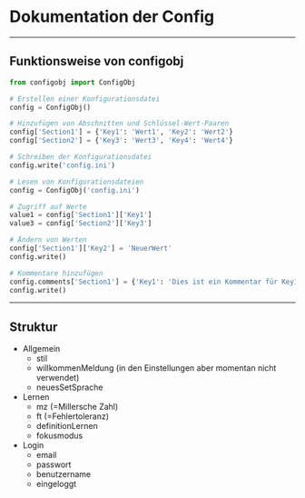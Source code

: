 # Dokumentation der Config
***
## Funktionsweise von configobj
```python
from configobj import ConfigObj

# Erstellen einer Konfigurationsdatei
config = ConfigObj()

# Hinzufügen von Abschnitten und Schlüssel-Wert-Paaren
config['Section1'] = {'Key1': 'Wert1', 'Key2': 'Wert2'}
config['Section2'] = {'Key3': 'Wert3', 'Key4': 'Wert4'}

# Schreiben der Konfigurationsdatei
config.write('config.ini')

# Lesen von Konfigurationsdateien
config = ConfigObj('config.ini')

# Zugriff auf Werte
value1 = config['Section1']['Key1']
value3 = config['Section2']['Key3']

# Ändern von Werten
config['Section1']['Key2'] = 'NeuerWert'
config.write()

# Kommentare hinzufügen
config.comments['Section1'] = {'Key1': 'Dies ist ein Kommentar für Key1'}
config.write()
```
***
## Struktur

- Allgemein
  - stil
  - willkommenMeldung (in den Einstellungen aber momentan nicht verwendet)
  - neuesSetSprache
- Lernen
  - mz (=Millersche Zahl)
  - ft (=Fehlertoleranz)
  - definitionLernen
  - fokusmodus
- Login
  - email
  - passwort
  - benutzername
  - eingeloggt
